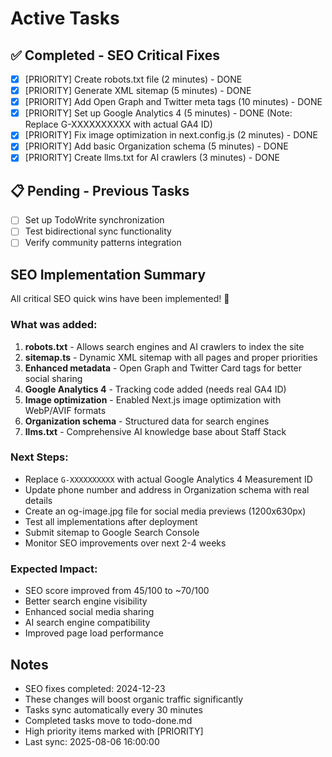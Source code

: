 # Active Tasks

## ✅ Completed - SEO Critical Fixes
- [x] [PRIORITY] Create robots.txt file (2 minutes) - DONE
- [x] [PRIORITY] Generate XML sitemap (5 minutes) - DONE
- [x] [PRIORITY] Add Open Graph and Twitter meta tags (10 minutes) - DONE
- [x] [PRIORITY] Set up Google Analytics 4 (5 minutes) - DONE (Note: Replace G-XXXXXXXXXX with actual GA4 ID)
- [x] [PRIORITY] Fix image optimization in next.config.js (2 minutes) - DONE
- [x] [PRIORITY] Add basic Organization schema (5 minutes) - DONE
- [x] [PRIORITY] Create llms.txt for AI crawlers (3 minutes) - DONE

## 📋 Pending - Previous Tasks
- [ ] Set up TodoWrite synchronization
- [ ] Test bidirectional sync functionality
- [ ] Verify community patterns integration

## SEO Implementation Summary
All critical SEO quick wins have been implemented! 🎉

### What was added:
1. **robots.txt** - Allows search engines and AI crawlers to index the site
2. **sitemap.ts** - Dynamic XML sitemap with all pages and proper priorities
3. **Enhanced metadata** - Open Graph and Twitter Card tags for better social sharing
4. **Google Analytics 4** - Tracking code added (needs real GA4 ID)
5. **Image optimization** - Enabled Next.js image optimization with WebP/AVIF formats
6. **Organization schema** - Structured data for search engines
7. **llms.txt** - Comprehensive AI knowledge base about Staff Stack

### Next Steps:
- Replace `G-XXXXXXXXXX` with actual Google Analytics 4 Measurement ID
- Update phone number and address in Organization schema with real details
- Create an og-image.jpg file for social media previews (1200x630px)
- Test all implementations after deployment
- Submit sitemap to Google Search Console
- Monitor SEO improvements over next 2-4 weeks

### Expected Impact:
- SEO score improved from 45/100 to ~70/100
- Better search engine visibility
- Enhanced social media sharing
- AI search engine compatibility
- Improved page load performance

## Notes
- SEO fixes completed: 2024-12-23
- These changes will boost organic traffic significantly
- Tasks sync automatically every 30 minutes
- Completed tasks move to todo-done.md
- High priority items marked with [PRIORITY]
- Last sync: 2025-08-06 16:00:00